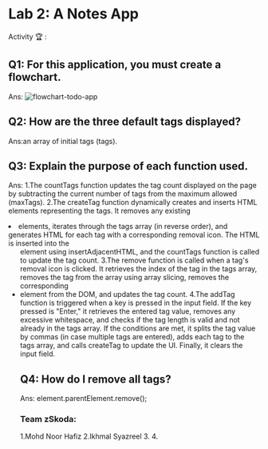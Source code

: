 # Lab 2: A Notes App

Activity 🏆 :
## Q1: For this application, you must create a flowchart.
Ans:
![flowchart-todo-app](http://www.plantuml.com/plantuml/png/TSzDJkmm40JWlKzHcbLoXPV56mHhDi01J5mPB1ptoDr1pEs97NuoGgpzTLNvgEQBBNDo5YqHDo7WqPyK9hWNetCDk7zFoW9bucWAZop6QlpgRVM3YnEwUl696Fxti1TcT1Tgxu0jOannV5L8nk6hwu3dnKpoKD5Tr7Fob_thBC6duJk1sLYqjIBcsW7Zks6AJA6nsv-E1__6VNvTMLEtbDyZr-jQtC9DsZVhsMwOBkD8LSnKzQVsogH4bwM_bYn5ofNB8Kvkh_-ocrIJipioXsLE7m00)
## Q2: How are the three default tags displayed?
Ans:an array of initial tags (tags).

## Q3: Explain the purpose of each function used.
Ans:
1.The countTags function updates the tag count displayed on the page by subtracting the current number of tags from the maximum allowed (maxTags).
2.The createTag function dynamically creates and inserts HTML elements representing the tags. It removes any existing <li> elements, iterates through the tags array (in reverse order), and generates HTML for each tag with a corresponding removal icon. The HTML is inserted into the <ul> element using insertAdjacentHTML, and the countTags function is called to update the tag count.
3.The remove function is called when a tag's removal icon is clicked. It retrieves the index of the tag in the tags array, removes the tag from the array using array slicing, removes the corresponding <li> element from the DOM, and updates the tag count.
4.The addTag function is triggered when a key is pressed in the input field. If the key pressed is "Enter," it retrieves the entered tag value, removes any excessive whitespace, and checks if the tag length is valid and not already in the tags array. If the conditions are met, it splits the tag value by commas (in case multiple tags are entered), adds each tag to the tags array, and calls createTag to update the UI. Finally, it clears the input field.


## Q4: How do I remove all tags?
Ans:
element.parentElement.remove();

### Team zSkoda:
1.Mohd Noor Hafiz
2.Ikhmal Syazreel
3.
4.
